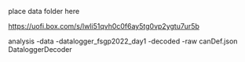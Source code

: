place data folder here

https://uofi.box.com/s/lwli51qvh0c0f6ay5tg0vp2ygtu7ur5b

analysis
    -data
        -datalogger_fsgp2022_day1
            -decoded
            -raw
    canDef.json
    DataloggerDecoder